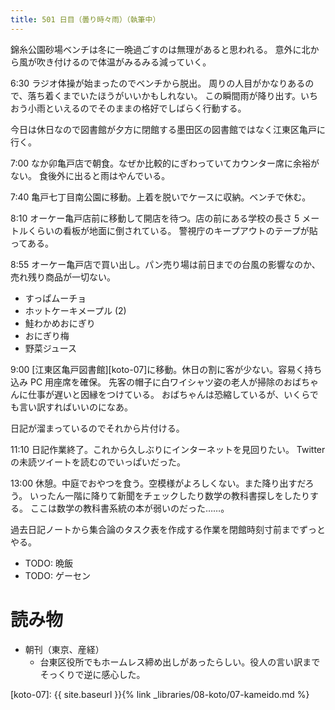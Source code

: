 ```yaml
---
title: 501 日目（曇り時々雨）（執筆中）
---
```


錦糸公園砂場ベンチは冬に一晩過ごすのは無理があると思われる。
意外に北から風が吹き付けるので体温がみるみる減っていく。

6:30 ラジオ体操が始まったのでベンチから脱出。
周りの人目がかなりあるので、落ち着くまでいたほうがいいかもしれない。
この瞬間雨が降り出す。いちおう小雨といえるのでそのままの格好でしばらく行動する。

今日は休日なので図書館が夕方に閉館する墨田区の図書館ではなく江東区亀戸に行く。

7:00 なか卯亀戸店で朝食。なぜか比較的にぎわっていてカウンター席に余裕がない。
食後外に出ると雨はやんでいる。

7:40 亀戸七丁目南公園に移動。上着を脱いでケースに収納。ベンチで休む。

8:10 オーケー亀戸店前に移動して開店を待つ。店の前にある学校の長さ 5 メートルくらいの看板が地面に倒されている。
警視庁のキープアウトのテープが貼ってある。

8:55 オーケー亀戸店で買い出し。パン売り場は前日までの台風の影響なのか、売れ残り商品が一切ない。
* すっぱムーチョ
* ホットケーキメープル (2)
* 鮭わかめおにぎり
* おにぎり梅
* 野菜ジュース

9:00 [江東区亀戸図書館][koto-07]に移動。休日の割に客が少ない。容易く持ち込み PC 用座席を確保。
先客の帽子に白ワイシャツ姿の老人が掃除のおばちゃんに仕事が遅いと因縁をつけている。
おばちゃんは恐縮しているが、いくらでも言い訳すればいいのになあ。

日記が溜まっているのでそれから片付ける。

11:10 日記作業終了。これから久しぶりにインターネットを見回りたい。
Twitter の未読ツイートを読むのでいっぱいだった。

13:00 休憩。中庭でおやつを食う。空模様がよろしくない。また降り出すだろう。
いったん一階に降りて新聞をチェックしたり数学の教科書探しをしたりする。
ここは数学の教科書系統の本が弱いのだった……。

過去日記ノートから集合論のタスク表を作成する作業を閉館時刻寸前までずっとやる。

* TODO: 晩飯
* TODO: ゲーセン

# 読み物

* 朝刊（東京、産経）
  * 台東区役所でもホームレス締め出しがあったらしい。役人の言い訳までそっくりで逆に感心した。

[koto-07]: {{ site.baseurl }}{% link _libraries/08-koto/07-kameido.md %}
